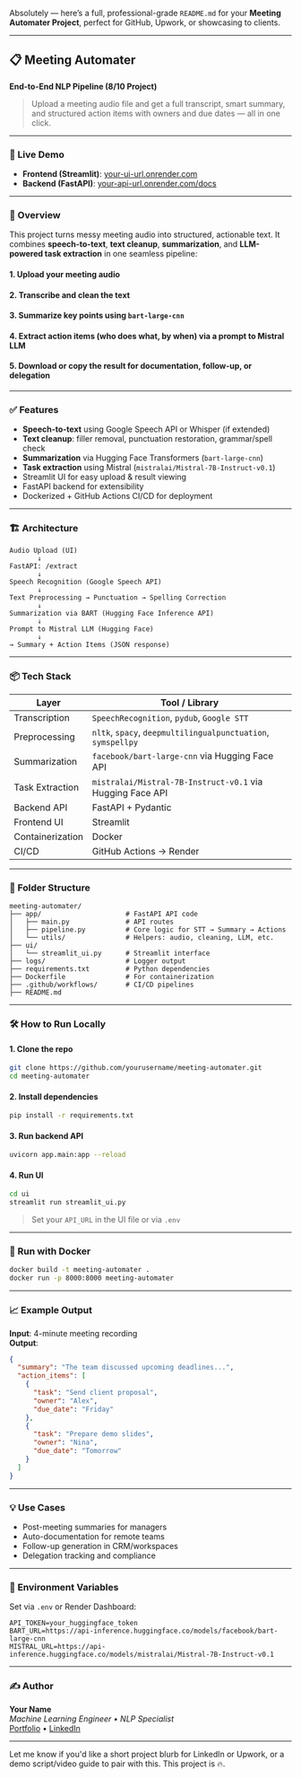 Absolutely — here’s a full, professional-grade `README.md` for your **Meeting Automater Project**, perfect for GitHub, Upwork, or showcasing to clients.

---

## 📋 Meeting Automater  
**End-to-End NLP Pipeline (8/10 Project)**  
> Upload a meeting audio file and get a full transcript, smart summary, and structured action items with owners and due dates — all in one click.

---

### 🚀 Live Demo  
- **Frontend (Streamlit)**: [your-ui-url.onrender.com](#)  
- **Backend (FastAPI)**: [your-api-url.onrender.com/docs](#)

---

### 🧠 Overview

This project turns messy meeting audio into structured, actionable text. It combines **speech-to-text**, **text cleanup**, **summarization**, and **LLM-powered task extraction** in one seamless pipeline:

#### 1. **Upload** your meeting audio  
#### 2. **Transcribe** and clean the text  
#### 3. **Summarize** key points using `bart-large-cnn`  
#### 4. **Extract action items** (who does what, by when) via a prompt to **Mistral LLM**  
#### 5. **Download or copy** the result for documentation, follow-up, or delegation

---

### ✅ Features

- **Speech-to-text** using Google Speech API or Whisper (if extended)
- **Text cleanup**: filler removal, punctuation restoration, grammar/spell check
- **Summarization** via Hugging Face Transformers (`bart-large-cnn`)
- **Task extraction** using Mistral (`mistralai/Mistral-7B-Instruct-v0.1`)
- Streamlit UI for easy upload & result viewing
- FastAPI backend for extensibility
- Dockerized + GitHub Actions CI/CD for deployment

---

### 🏗️ Architecture

```
Audio Upload (UI)
       ↓
FastAPI: /extract
       ↓
Speech Recognition (Google Speech API)
       ↓
Text Preprocessing → Punctuation → Spelling Correction
       ↓
Summarization via BART (Hugging Face Inference API)
       ↓
Prompt to Mistral LLM (Hugging Face)
       ↓
→ Summary + Action Items (JSON response)
```

---

### 📦 Tech Stack

| Layer           | Tool / Library                            |
|------------------|--------------------------------------------|
| Transcription    | `SpeechRecognition`, `pydub`, `Google STT` |
| Preprocessing    | `nltk`, `spacy`, `deepmultilingualpunctuation`, `symspellpy` |
| Summarization    | `facebook/bart-large-cnn` via Hugging Face API |
| Task Extraction  | `mistralai/Mistral-7B-Instruct-v0.1` via Hugging Face API |
| Backend API      | FastAPI + Pydantic                         |
| Frontend UI      | Streamlit                                 |
| Containerization | Docker                                     |
| CI/CD            | GitHub Actions → Render                    |

---

### 📁 Folder Structure

```
meeting-automater/
├── app/                     # FastAPI API code
│   ├── main.py              # API routes
│   ├── pipeline.py          # Core logic for STT → Summary → Actions
│   └── utils/               # Helpers: audio, cleaning, LLM, etc.
├── ui/
│   └── streamlit_ui.py      # Streamlit interface
├── logs/                    # Logger output
├── requirements.txt         # Python dependencies
├── Dockerfile               # For containerization
├── .github/workflows/       # CI/CD pipelines
├── README.md
```

---

### 🛠️ How to Run Locally

#### 1. Clone the repo
```bash
git clone https://github.com/yourusername/meeting-automater.git
cd meeting-automater
```

#### 2. Install dependencies
```bash
pip install -r requirements.txt
```

#### 3. Run backend API
```bash
uvicorn app.main:app --reload
```

#### 4. Run UI
```bash
cd ui
streamlit run streamlit_ui.py
```

> Set your `API_URL` in the UI file or via `.env`

---

### 🐳 Run with Docker

```bash
docker build -t meeting-automater .
docker run -p 8000:8000 meeting-automater
```

---

### 📈 Example Output

**Input**: 4-minute meeting recording  
**Output**:
```json
{
  "summary": "The team discussed upcoming deadlines...",
  "action_items": [
    {
      "task": "Send client proposal",
      "owner": "Alex",
      "due_date": "Friday"
    },
    {
      "task": "Prepare demo slides",
      "owner": "Nina",
      "due_date": "Tomorrow"
    }
  ]
}
```

---

### 💡 Use Cases

- Post-meeting summaries for managers  
- Auto-documentation for remote teams  
- Follow-up generation in CRM/workspaces  
- Delegation tracking and compliance

---

### 🔐 Environment Variables

Set via `.env` or Render Dashboard:

```env
API_TOKEN=your_huggingface_token
BART_URL=https://api-inference.huggingface.co/models/facebook/bart-large-cnn
MISTRAL_URL=https://api-inference.huggingface.co/models/mistralai/Mistral-7B-Instruct-v0.1
```

---

### ✍️ Author  
**Your Name**  
_Machine Learning Engineer • NLP Specialist_  
[Portfolio](https://yourportfolio.com) • [LinkedIn](https://linkedin.com/in/yourname)

---

Let me know if you'd like a short project blurb for LinkedIn or Upwork, or a demo script/video guide to pair with this. This project is 🔥.